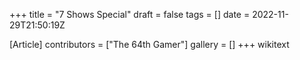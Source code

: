+++
title = "7 Shows Special"
draft = false
tags = []
date = 2022-11-29T21:50:19Z

[Article]
contributors = ["The 64th Gamer"]
gallery = []
+++
wikitext